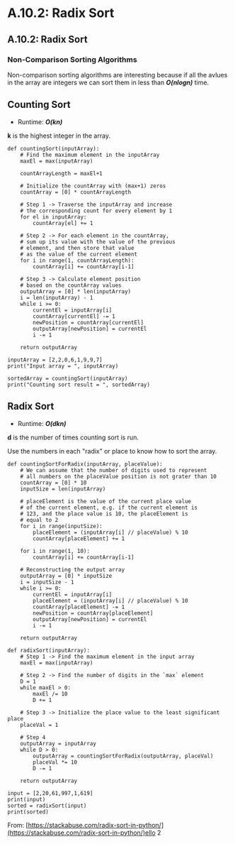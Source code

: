 # A.10.2: Radix Sort

## A.10.2: Radix Sort

### Non-Comparison Sorting Algorithms

Non-comparison sorting algorithms are interesting because if all the avlues in the array are integers we can sort them in less than _**O(nlogn)**_ time.

## Counting Sort

* Runtime: _**O(kn)**_

**k** is the highest integer in the array.

```
def countingSort(inputArray):
    # Find the maximum element in the inputArray
    maxEl = max(inputArray)

    countArrayLength = maxEl+1

    # Initialize the countArray with (max+1) zeros
    countArray = [0] * countArrayLength

    # Step 1 -> Traverse the inputArray and increase
    # the corresponding count for every element by 1
    for el in inputArray:
        countArray[el] += 1

    # Step 2 -> For each element in the countArray,
    # sum up its value with the value of the previous
    # element, and then store that value
    # as the value of the current element
    for i in range(1, countArrayLength):
        countArray[i] += countArray[i-1]

    # Step 3 -> Calculate element position
    # based on the countArray values
    outputArray = [0] * len(inputArray)
    i = len(inputArray) - 1
    while i >= 0:
        currentEl = inputArray[i]
        countArray[currentEl] -= 1
        newPosition = countArray[currentEl]
        outputArray[newPosition] = currentEl
        i -= 1

    return outputArray

inputArray = [2,2,0,6,1,9,9,7]
print("Input array = ", inputArray)

sortedArray = countingSort(inputArray)
print("Counting sort result = ", sortedArray)
```

## Radix Sort

* Runtime: _**O(dkn)**_

**d** is the number of times counting sort is run.

Use the numbers in each "radix" or place to know how to sort the array.

```
def countingSortForRadix(inputArray, placeValue):
    # We can assume that the number of digits used to represent
    # all numbers on the placeValue position is not grater than 10
    countArray = [0] * 10
    inputSize = len(inputArray)

    # placeElement is the value of the current place value
    # of the current element, e.g. if the current element is
    # 123, and the place value is 10, the placeElement is
    # equal to 2
    for i in range(inputSize):
        placeElement = (inputArray[i] // placeValue) % 10
        countArray[placeElement] += 1

    for i in range(1, 10):
        countArray[i] += countArray[i-1]

    # Reconstructing the output array
    outputArray = [0] * inputSize
    i = inputSize - 1
    while i >= 0:
        currentEl = inputArray[i]
        placeElement = (inputArray[i] // placeValue) % 10
        countArray[placeElement] -= 1
        newPosition = countArray[placeElement]
        outputArray[newPosition] = currentEl
        i -= 1

    return outputArray

def radixSort(inputArray):
    # Step 1 -> Find the maximum element in the input array
    maxEl = max(inputArray)

    # Step 2 -> Find the number of digits in the `max` element
    D = 1
    while maxEl > 0:
        maxEl /= 10
        D += 1

    # Step 3 -> Initialize the place value to the least significant place
    placeVal = 1

    # Step 4
    outputArray = inputArray
    while D > 0:
        outputArray = countingSortForRadix(outputArray, placeVal)
        placeVal *= 10
        D -= 1

    return outputArray

input = [2,20,61,997,1,619]
print(input)
sorted = radixSort(input)
print(sorted)
```

From: [https://stackabuse.com/radix-sort-in-python/](https://stackabuse.com/radix-sort-in-python/)ello 2
